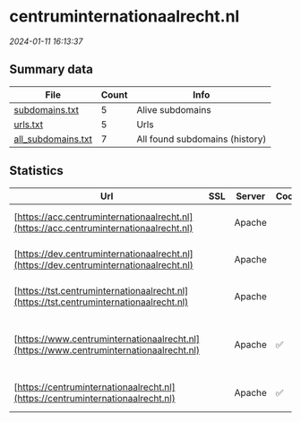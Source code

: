 # centruminternationaalrecht.nl
*2024-01-11 16:13:37*
## Summary data


| File       | Count | Info |
|------------|-------|------|
|[subdomains.txt](/data/centruminternationaalrecht.nl/subdomains.txt)|5|Alive subdomains|
|[urls.txt](/data/centruminternationaalrecht.nl/urls.txt)|5|Urls|
|[all_subdomains.txt](/data/centruminternationaalrecht.nl/all_subdomains.txt)|7|All found subdomains (history)|


## Statistics


| Url | SSL | Server | Cookie | HSTS | CSP | XFO | XXP | RP | Tech |Title |
|------------|-------|------|------|------|------|------|------|------|------|------|
|[https://acc.centruminternationaalrecht.nl](https://acc.centruminternationaalrecht.nl)| |Apache| | | | | | :white_check_mark: |Apache HTTP Server|403 Forbidden|
|[https://dev.centruminternationaalrecht.nl](https://dev.centruminternationaalrecht.nl)| |Apache| | | | | | :white_check_mark: |Apache HTTP Server|403 Forbidden|
|[https://tst.centruminternationaalrecht.nl](https://tst.centruminternationaalrecht.nl)| |Apache| | | | | | :white_check_mark: |Apache HTTP Server|403 Forbidden|
|[https://www.centruminternationaalrecht.nl](https://www.centruminternationaalrecht.nl)| |Apache|:white_check_mark: |:white_check_mark: |:warning: | :white_check_mark: | :white_check_mark: | :white_check_mark: |Apache HTTP Server HSTS Java|Home | Centrum v...|
|[https://centruminternationaalrecht.nl](https://centruminternationaalrecht.nl)| |Apache|:white_check_mark: |:white_check_mark: |:warning: | :white_check_mark: | :white_check_mark: | :white_check_mark: |Apache HTTP Server|301 Moved Perman...|